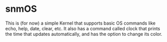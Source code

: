# snmOS
This is (for now) a simple Kernel that supports basic OS commands like echo, help, date, clear, etc. It also has a command called clock that prints the time that updates automatically, and has the option to change its color.

